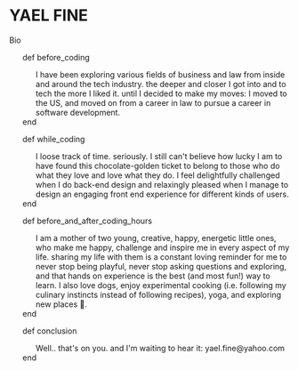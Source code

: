 YAEL FINE
==============  

Bio

<ul>
  def before_coding
  <ul>
    I have been exploring various fields of business and law from inside and around the tech industry. the deeper and closer I got into and to tech the more I liked it. until I decided to make my moves: I moved to the US, and moved on from a career in law to pursue a career in software development.
  </ul>
  end
</ul>

<ul>
  def while_coding
  <ul>
    I loose track of time. seriously. I still can't believe how lucky I am to have found this chocolate-golden ticket to belong to those who do what they love and love what they do. I feel delightfully challenged when I do back-end design and relaxingly pleased when I manage to design an engaging front end experience for different kinds of users.
  </ul>
  end
</ul>

<ul>
  def before_and_after_coding_hours
  <ul>
    I am a mother of two young, creative, happy, energetic little ones, who make me happy, challenge and inspire me in every aspect of my life. sharing my life with them is a constant loving reminder for me to never stop being playful, never stop asking questions and exploring, and that hands on experience is the best (and most fun!) way to learn. I also love dogs, enjoy experimental cooking (i.e. following my culinary instincts instead of following recipes), yoga, and exploring new places 🎒.
  </ul>
  end
</ul>

<ul>
  def conclusion
    <ul>Well.. that's on you. and I'm waiting to hear it: yael.fine@yahoo.com </ul>
  end
</ul>
